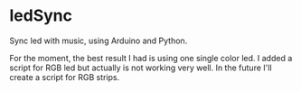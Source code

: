 # ledSync
Sync led with music, using Arduino and Python.

For the moment, the best result I had is using one single color led. I added a script for RGB led but actually is not working very well.
In the future I'll create a script for RGB strips.
